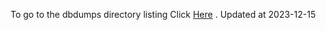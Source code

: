 To go to the dbdumps directory listing Click [Here](https://ipfs.io/ipfs/bafkreie37lcdjxskden3dtqc4uw5f73t4qxioutlw376ua3tl6g5laroku) . Updated at 2023-12-15
